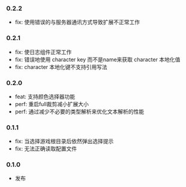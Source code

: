 ### 0.2.2

- fix: 使用错误的与服务器通讯方式导致扩展不正常工作

### 0.2.1

- fix: 使日志组件正常工作
- fix: 错误地使用 character key 而不是name来获取 character 本地化值
- fix: character 本地化键不支持引用写法

### 0.2.0

- feat: 支持颜色选择器功能
- perf: 重启full裁剪减小扩展大小
- perf: 通过减少不必要的类型解析来优化文本解析的性能

### 0.1.1

- fix: 当选择游戏根目录后依然弹出选择提示
- fix: 无法正确读取配置文件

### 0.1.0

- 发布
